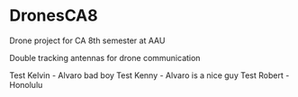 # DronesCA8
Drone project for CA 8th semester at AAU

Double tracking antennas for drone communication

Test Kelvin - Alvaro bad boy
Test Kenny - Alvaro is a nice guy
Test Robert - Honolulu
